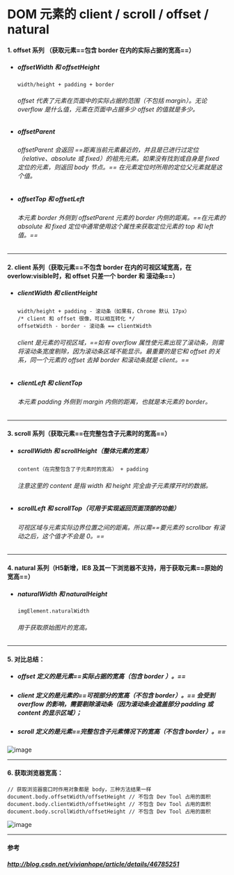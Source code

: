 # DOM 元素的 client / scroll / offset / natural
#### 1. offset 系列 （获取元素==包含 border 在内的实际占据的宽高==）
- ##### offsetWidth 和 offsetHeight
    ```
    width/height + padding + border
    ```
    ###### offset 代表了元素在页面中的实际占据的范围（不包括 margin）。无论 overflow 是什么值，元素在页面中占据多少 offset 的值就是多少。


- ##### offsetParent
    ###### offsetParent 会返回 ==距离当前元素最近的，并且是已进行过定位（relative、absolute 或 fixed）的祖先元素。如果没有找到或自身是 fixed 定位的元素，则返回 body 节点。== 在元素定位时所用的定位父元素就是这个值。


- ##### offsetTop 和 offsetLeft
    ###### 本元素 border 外侧到 offsetParent 元素的 border 内侧的距离。==在元素的 absolute 和 fixed 定位中通常使用这个属性来获取定位元素的 top 和 left 值。==


---
#### 2. client 系列（获取元素==不包含 border 在内的可视区域宽高，在overlow:visible时，和 offset 只差一个 border 和 滚动条==）
- ##### clientWidth 和 clientHeight
    ```
    width/height + padding - 滚动条（如果有，Chrome 默认 17px）
    /* client 和 offset 很像，可以相互转化 */
    offsetWidth - border - 滚动条 == clientWidth
    ```
    ###### client 是元素的可视区域，==如有 overflow 属性使元素出现了滚动条，则需将滚动条宽度剔除，因为滚动条区域不能显示。最重要的是它和 offset 的关系，同一个元素的 offset 去掉 border 和滚动条就是 client。==

- ##### clientLeft 和 clientTop
    ###### 本元素 padding 外侧到 margin 内侧的距离，也就是本元素的 border。



---
#### 3. scroll 系列（获取元素==在完整包含子元素时的宽高==）
- ##### scrollWidth 和 scrollHeight（整体元素的宽高）
    ```
    content（在完整包含了子元素时的宽高） + padding
    ```
    ###### 注意这里的 content 是指 width 和 height 完全由子元素撑开时的数据。

- ##### scrollLeft 和 scrollTop（可用于实现返回页面顶部的功能）
    ###### 可视区域与元素实际边界位置之间的距离。所以需==要元素的 scrollbar 有滚动之后，这个值才不会是 0。==







---
#### 4. natural 系列（H5新增，IE8 及其一下浏览器不支持，用于获取元素==原始的宽高==）
- ##### naturalWidth 和 naturalHeight
    ```
    imgElement.naturalWidth
    ```
    ###### 用于获取原始图片的宽高。



---
#### 5. 对比总结：
- ##### offset 定义的是元素==实际占据的宽高（包含 border ）。==

- ##### client 定义的是元素的==可视部分的宽高（不包含 border）。== 会受到 overflow 的影响，需要剔除滚动条（因为滚动条会遮盖部分 padding 或 content 的显示区域）；

- ##### scroll 定义的是元素==完整包含子元素情况下的宽高（不包含 border）。==

![image](http://pic002.cnblogs.com/images/2012/389001/2012090315221723.gif)


---
#### 6. 获取浏览器宽高：

```
// 获取浏览器窗口时作用对象都是 body，三种方法结果一样
document.body.offsetWidth/offsetHeight // 不包含 Dev Tool 占用的面积
document.body.clientWidth/offsetHeight // 不包含 Dev Tool 占用的面积
document.body.scrollWidth/offsetHeight // 不包含 Dev Tool 占用的面积
```


![image](http://pic002.cnblogs.com/images/2012/389001/2012090315221723.gif)

---
#### 参考
##### http://blog.csdn.net/vivianhope/article/details/46785251
